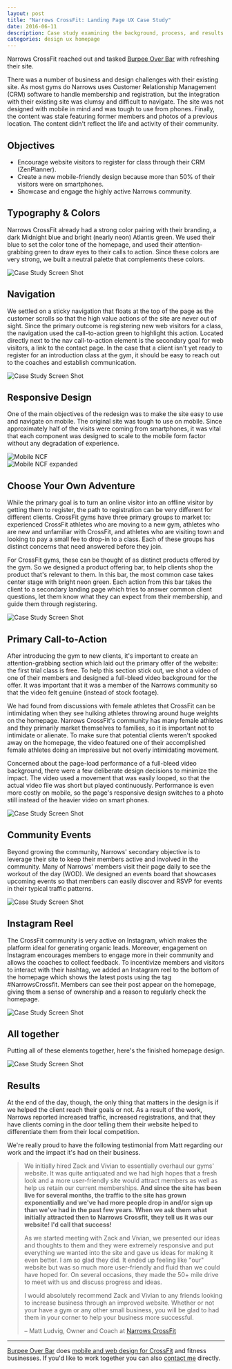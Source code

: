 ```yaml
---
layout: post
title: "Narrows CrossFit: Landing Page UX Case Study"
date: 2016-06-11
description: Case study examining the background, process, and results of Narrows CrossFit homepage redesign.
categories: design ux homepage
---
```


Narrows CrossFit reached out and tasked [Burpee Over Bar](http://burpeeoverbar.com/) with refreshing their site.

There was a number of business and design challenges with their existing site. As most gyms do Narrows uses Customer Relationship Management (CRM) software to handle membership and registration, but the integration with their existing site was clumsy and difficult to navigate. The site was not designed with mobile in mind and was tough to use from phones. Finally, the content was stale featuring former members and photos of a previous location. The content didn't reflect the life and activity of their community.

## Objectives

- Encourage website visitors to register for class through their CRM (ZenPlanner).
- Create a new mobile-friendly design because more than 50% of their visitors were on smartphones.
- Showcase and engage the highly active Narrows community.

## Typography & Colors

Narrows CrossFit already had a strong color pairing with their branding, a dark Midnight blue and bright (nearly neon) Atlantis green. We used their blue to set the color tone of the homepage, and used their attention-grabbing green to draw eyes to their calls to action. Since these colors are very strong, we built a neutral palette that complements these colors.

![Case Study Screen Shot](/images/type-color.png)

## Navigation

We settled on a sticky navigation that floats at the top of the page as the customer scrolls so that the high value actions of the site are never out of sight. Since the primary outcome is registering new web visitors for a class, the navigation used the call-to-action green to highlight this action. Located directly next to the nav call-to-action element is the secondary goal for web visitors, a link to the contact page. In the case that a client isn't yet ready to register for an introduction class at the gym, it should be easy to reach out to the coaches and establish communication.

![Case Study Screen Shot](/images/Nav.png)

## Responsive Design

One of the main objectives of the redesign was to make the site easy to use and navigate on mobile. The original site was tough to use on mobile. Since approximately half of the visits were coming from smartphones, it was vital that each component was designed to scale to the mobile form factor without any degradation of experience.

<div class="img-strip">
  <div class="col">
    <img alt="Mobile NCF" src="./images/Mobile NCF.png" />
  </div>
  <div class="col">
    <img alt="Mobile NCF expanded" src="./images/Mobile Nav Expanded NCF.png" />
  </div>
</div>

## Choose Your Own Adventure

While the primary goal is to turn an online visitor into an offline visitor by getting them to register, the path to registration can be very different for different clients. CrossFit gyms have three primary groups to market to: experienced CrossFit athletes who are moving to a new gym, athletes who are new and unfamiliar with CrossFit, and athletes who are visiting town and looking to pay a small fee to drop-in to a class. Each of these groups has distinct concerns that need answered before they join.

For CrossFit gyms, these can be thought of as distinct products offered by the gym. So we designed a product offering bar, to help clients shop the product that's relevant to them. In this bar, the most common case takes center stage with bright neon green. Each action from this bar takes the client to a secondary landing page which tries to answer common client questions, let them know what they can expect from their membership, and guide them through registering.

![Case Study Screen Shot](/images/CYOA.png)

## Primary Call-to-Action

After introducing the gym to new clients, it's important to create an attention-grabbing section which laid out the primary offer of the website: the first trial class is free. To help this section stick out, we shot a video of one of their members and designed a full-bleed video background for the offer. It was important that it was a member of the Narrows community so that the video felt genuine (instead of stock footage).

We had found from discussions with female athletes that CrossFit can be intimidating when they see hulking athletes throwing around huge weights on the homepage. Narrows CrossFit's community has many female athletes and they primarily market themselves to families, so it is important not to intimidate or alienate. To make sure that potential clients weren't spooked away on the homepage, the video featured one of their accomplished female athletes doing an impressive but not overly intimidating movement.

Concerned about the page-load performance of a full-bleed video background, there were a few deliberate design decisions to minimize the impact. The video used a movement that was easily looped, so that the actual video file was short but played continuously. Performance is even more costly on mobile, so the page's responsive design switches to a photo still instead of the heavier video on smart phones.

![Case Study Screen Shot](/images/VideoCTA.gif)

## Community Events

Beyond growing the community, Narrows' secondary objective is to leverage their site to keep their members active and involved in the community. Many of Narrows' members visit their page daily to see the workout of the day (WOD). We designed an events board that showcases upcoming events so that members can easily discover and RSVP for events in their typical traffic patterns.

![Case Study Screen Shot](/images/Upcoming%20Events.png)

## Instagram Reel

The CrossFit community is very active on Instagram, which makes the platform ideal for generating organic leads. Moreover, engagement on Instagram encourages members to engage more in their community and allows the coaches to collect feedback. To incentivize members and visitors to interact with their hashtag, we added an Instagram reel to the bottom of the homepage which shows the latest posts using the tag #NarrowsCrossfit. Members can see their post appear on the homepage, giving them a sense of ownership and a reason to regularly check the homepage.

![Case Study Screen Shot](/images/Instagram%20Reel.png)

## All together

Putting all of these elements together, here's the finished homepage design.

![Case Study Screen Shot](/images/Homepage.png)

## Results

At the end of the day, though, the only thing that matters in the design is if we helped the client reach their goals or not. As a result of the work, Narrows reported increased traffic, increased registrations, and that they have clients coming in the door telling them their website helped to differentiate them from their local competition.

We're really proud to have the following testimonial from Matt regarding our work and the impact it's had on their business.

> We initially hired Zack and Vivian to essentially overhaul our gyms' website. It was quite antiquated and we had high hopes that a fresh look and a more user-friendly site would attract members as well as help us retain our current memberships. **And since the site has been live for several months, the traffic to the site has grown exponentially and we've had more people drop in and/or sign up than we've had in the past few years. When we ask them what initially attracted then to Narrows Crossfit, they tell us it was our website! I'd call that success!**
>
> As we started meeting with Zack and Vivian, we presented our ideas and thoughts to them and they were extremely responsive and put everything we wanted into the site and gave us ideas for making it even better. I am so glad they did. It ended up feeling like "our" website but was so much more user-friendly and fluid than we could have hoped for. On several occasions, they made the 50+ mile drive to meet with us and discuss progress and ideas.
>
> I would absolutely recommend Zack and Vivian to any friends looking to increase business through an improved website. Whether or not your have a gym or any other small business, you will be glad to had them in your corner to help your business more successful.
>
> – Matt Ludvig, Owner and Coach at [Narrows CrossFit](http://narrowscrossfit.com)

---

[Burpee Over Bar](http://burpeeoverbar.com/) does [mobile and web design for CrossFit](http://burpeeoverbar.com/) and fitness businesses. If you'd like to work together you can also [contact me](/contact) directly.
